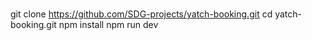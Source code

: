# 
git clone https://github.com/SDG-projects/yatch-booking.git
cd yatch-booking.git 
npm install 
npm run dev

